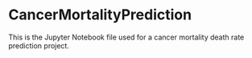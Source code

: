 # CancerMortalityPrediction
This is the Jupyter Notebook file used for a cancer mortality death rate prediction project. 
